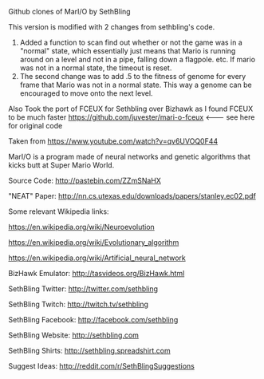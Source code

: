 Github clones of MarI/O by SethBling

This version is modified with 2 changes from
sethbling's code.
1) Added a function to scan find out whether or not the game
was in a "normal" state, which essentially just means that Mario
is running around on a level and not in a pipe, falling down a 
flagpole. etc. If mario was not in a normal state, the timeout is
reset.
2) The second change was to add .5 to the fitness of genome 
for every frame that Mario was not in a normal state. This way
a genome can be encouraged to move onto the next level.

Also Took the port of FCEUX for Sethbling over Bizhawk as I found FCEUX to be much faster
https://github.com/juvester/mari-o-fceux <--- see here for original code

Taken from https://www.youtube.com/watch?v=qv6UVOQ0F44

MarI/O is a program made of neural networks and genetic algorithms that kicks butt at Super Mario World.

Source Code: http://pastebin.com/ZZmSNaHX

"NEAT" Paper: http://nn.cs.utexas.edu/downloads/papers/stanley.ec02.pdf

Some relevant Wikipedia links:

https://en.wikipedia.org/wiki/Neuroevolution

https://en.wikipedia.org/wiki/Evolutionary_algorithm

https://en.wikipedia.org/wiki/Artificial_neural_network

BizHawk Emulator: http://tasvideos.org/BizHawk.html

SethBling Twitter: http://twitter.com/sethbling

SethBling Twitch: http://twitch.tv/sethbling

SethBling Facebook: http://facebook.com/sethbling

SethBling Website: http://sethbling.com

SethBling Shirts: http://sethbling.spreadshirt.com

Suggest Ideas: http://reddit.com/r/SethBlingSuggestions
